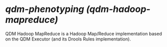 # _qdm-phenotyping (qdm-hadoop-mapreduce)_
QDM Hadoop MapReduce is a Hadoop Map/Reduce implementation based on the QDM Executor (and its Drools Rules implementation).
